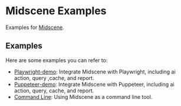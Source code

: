 # Midscene Examples

Examples for [Midscene](https://github.com/web-infra-dev/midscene).

## Examples

Here are some examples you can refer to:

- [Playwright-demo](./playwright-demo/): Integrate Midscene with Playwright, including ai action, query ,cache, and report.
- [Puppeteer-demo](./puppeteer-demo/): Integrate Midscene with Puppeteer, including ai action, query, cache, and report.
- [Command Line](./command-line/): Using Midscene as a command line tool.
